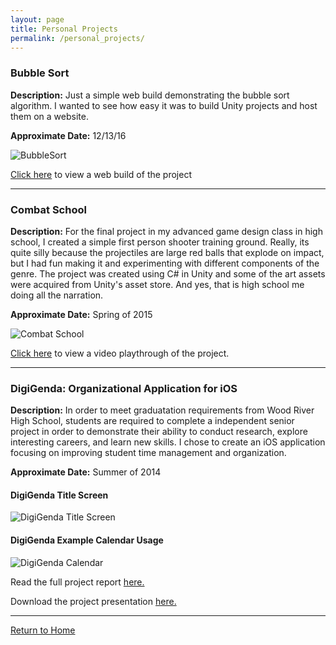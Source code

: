 ```yaml
---
layout: page
title: Personal Projects
permalink: /personal_projects/
---
```



### Bubble Sort

**Description:** Just a simple web build demonstrating the bubble sort algorithm. I wanted to see how easy it was to build Unity projects and host them on a website. 

**Approximate Date:** 12/13/16

![BubbleSort](https://jonscott20.github.io/Files/Images/BubbleSort.png)

[Click here](https://jonscott20.github.io/Bubble_Sort/BubbleSort) to view a web build of the project

--------

### Combat School

**Description:** For the final project in my advanced game design class in high school, I created a simple first person shooter training ground. Really, its quite silly because the projectiles are large red balls that explode on impact, but I had fun making it and experimenting with different components of the genre. The project was created using C# in Unity and some of the art assets were acquired from Unity's asset store. And yes, that is high school me doing all the narration.

**Approximate Date:** Spring of 2015

![Combat School](https://jonscott20.github.io/Files/Images/CombatSchool.png)

[Click here](https://www.youtube.com/watch?v=aIx4804GbLk) to view a video playthrough of the project. 

-----------

### DigiGenda: Organizational Application for iOS

**Description:** 
In order to meet graduatation requirements from Wood River High School, students are required to complete a independent senior project in order to demonstrate their ability to conduct research, explore interesting careers, and learn new skills. I chose to create an iOS application focusing on improving student time management and organization. 

**Approximate Date:** Summer of 2014

#### DigiGenda Title Screen
![DigiGenda Title Screen](https://jonscott20.github.io/Files/Images/DigiGenda_Title.PNG)

#### DigiGenda Example Calendar Usage
![DigiGenda Calendar](https://jonscott20.github.io/Files/Images/DigiGenda_Used_Calendar.PNG)

Read the full project report [here.](https://jonscott20.github.io/Files/Documents/DigiGenda_Project_Report.pdf)

Download the project presentation [here.](https://jonscott20.github.io/Files/Documents/DigiGenda_Project_Presentation.pptx)

---------------

[Return to Home](https://jonscott20.github.io/)
